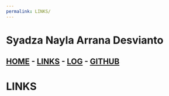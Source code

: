 ```yaml
---
permalink: LINKS/
---
```


# Syadza Nayla Arrana Desvianto

## [HOME](https://syadzaarrana.github.io/os222) - [LINKS](https://syadzaarrana.github.io/os222/LINKS/) - [LOG](https://syadzaarrana.github.io/os222/TXT/mylog.txt) - [GITHUB](https://github.com/syadzaarrana/os222)

# LINKS
